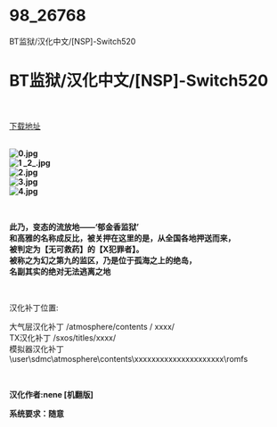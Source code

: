 # 98_26768
BT监狱/汉化中文/[NSP]-Switch520
# BT监狱/汉化中文/[NSP]-Switch520
 <br/></br>
[下载地址](https://www.switch520.cc/article/26768 "下载地址")
<br/></br>

<p><strong><img title="0.jpg" src="https://www.switch520.cc/muke_img/2022_01_30_1b3aca34d8bab.jpg" alt="0.jpg"></strong><br>
<strong><img title="1 _2_.jpg" src="https://www.switch520.cc/muke_img/2022_01_30_c70077804b0e7.jpg" alt="1 _2_.jpg"></strong><br>
<strong><img title="2.jpg" src="https://www.switch520.cc/muke_img/2022_01_30_8948e6370e4c8.jpg" alt="2.jpg"></strong><br>
<strong><img title="3.jpg" src="https://www.switch520.cc/muke_img/2022_01_30_6d78852386d87.jpg" alt="3.jpg"></strong><br>
<strong><img title="4.jpg" src="https://www.switch520.cc/muke_img/2022_01_30_60c6d54eecebf.jpg" alt="4.jpg"></strong></p>
<p>&nbsp;</p>
<p><strong>此乃，变态的流放地——‘郁金香监狱’</strong><br>
<strong>和高雅的名称成反比，被关押在这里的是，从全国各地押送而来，</strong><br>
<strong>被判定为【无可救药】的【X犯罪者】。</strong><br>
<strong>被称之为幻之第九的监区，乃是位于孤海之上的绝岛，</strong><br>
<strong>名副其实的绝对无法逃离之地</strong></p>
<p>&nbsp;</p>
<p>汉化补丁位置:</p>
<p>大气层汉化补丁 /atmosphere/contents / xxxx/<br>
TX汉化补丁 /sxos/titles/xxxx/<br>
模拟器汉化补丁\user\sdmc\atmosphere\contents\xxxxxxxxxxxxxxxxxxxxx\romfs</p>
<p>&nbsp;</p>
<p><strong>汉化作者:nene [机翻版]</strong></p>
<p><strong>系统要求：随意</strong></p>


